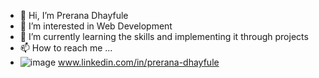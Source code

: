 - 👋 Hi, I’m Prerana Dhayfule
- 👀 I’m interested in Web Development 
- 🌱 I’m currently learning the skills and implementing it through projects
- 📫 How to reach me ...
- ![image](https://github.com/08prerna/08prerna/assets/132763290/1866f4b0-b036-41fa-9185-838ddaf186da)
www.linkedin.com/in/prerana-dhayfule

<!---
08prerna/08prerna is a ✨ special ✨ repository because its `README.md` (this file) appears on your GitHub profile.
You can click the Preview link to take a look at your changes.
--->

